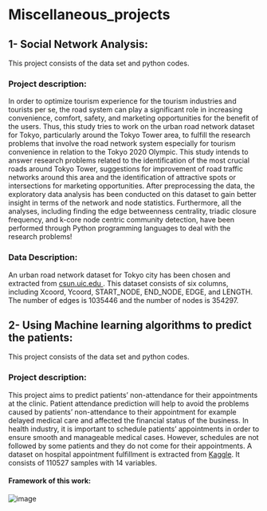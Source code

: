 # Miscellaneous_projects

## 1- Social Network Analysis: 
This project consists of the data set and python codes.
### Project description: 
<p>

In order to optimize tourism experience for the tourism industries and tourists per se, the road system can play a significant role in increasing convenience, comfort, safety, and marketing opportunities for the benefit of the users. Thus, this study tries to work on the urban road network dataset for Tokyo, particularly around the Tokyo Tower area, to fulfill the research problems that involve the road network system especially for tourism convenience in relation to the Tokyo 2020 Olympic. This study intends to answer research problems related to the identification of the most crucial roads around Tokyo Tower, suggestions for improvement of road traffic networks around this area and the identification of attractive spots or intersections for marketing opportunities. After preprocessing the data, the exploratory data analysis has been conducted on this dataset to gain better insight in terms of the network and node statistics. Furthermore, all the analyses, including finding the edge betweenness centrality, triadic closure frequency, and k-core node centric community detection, have been performed through Python programming languages to deal with the research problems!


</p>

### Data Description:

<P>
An urban road network dataset for Tokyo city has been chosen and extracted from <a href="https://csun.uic.edu/datasets.html"> csun.uic.edu </a>. This dataset consists of six columns, including Xcoord, Ycoord, START_NODE, END_NODE, EDGE, and LENGTH. The number of edges is 1035446 and the number of nodes is 354297.
</p>

## 2- Using Machine learning algorithms to predict the patients: 
This project consists of the data set and python codes.
### Project description: 
<p>
This project aims to predict patients’ non-attendance for their appointments at the clinic. Patient attendance prediction will help to avoid the problems caused by patients’ non-attendance to their appointment for example delayed medical care and affected the financial status of the business. In health industry, it is important to schedule patients’ appointments in order to ensure smooth and manageable medical cases.  However, schedules are not followed by some patients and they do not come for their appointments. A dataset on hospital appointment fulfillment is extracted from <a href="https://www.kaggle.com/joniarroba/noshowappointments"> Kaggle</a>. It consists of  110527 samples with 14 variables.

</p>

#### Framework of this work: 
![image](https://user-images.githubusercontent.com/38839459/188258000-3fac0884-8922-4891-98c6-fdbb0c216777.png)



